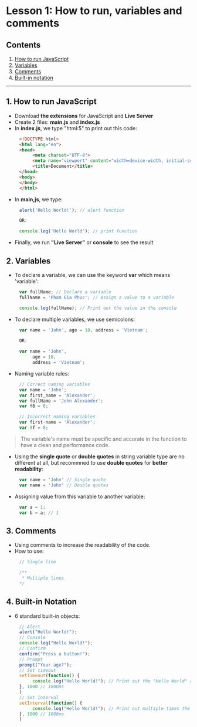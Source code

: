 # Lesson 1: How to run, variables and comments

## Contents
1. [How to run JavaScript](#1-how-to-run-javascript)
2. [Variables](#2-variables)
3. [Comments](#3-comments)
4. [Built-in notation](#4-built-in-notation)

---
## 1. How to run JavaScript
- Download **the extensions** for JavaScript and **Live Server**
- Create 2 files: **main.js** and **index.js**
- In **index.js**, we type "html:5" to print out this code:
```html
     <!DOCTYPE html>
     <html lang="en">
     <head>
          <meta charset="UTF-8">
          <meta name="viewport" content="width=device-width, initial-scale=1.0">
          <title>Document</title>
     </head>
     <body>
     </body>
     </html>
```
- In **main,js**, we type:
```javascript
     alert('Hello World!'); // alert function

     OR:

     console.log('Hello World'); // print function
```
- Finally, we run **"Live Server"** or **console** to see the result

## 2. Variables
- To declare a variable, we can use the keyword **var** which means 'variable':
```javascript
     var fullName; // Declare a variable
     fullName = 'Pham Gia Phuc'; // Assign a value to a variable

     console.log(fullName); // Print out the value in the console
```
- To declare multiple variables, we use semicolons:
```javascript
     var name = 'John', age = 18, address = 'Vietnam';

     OR:
     
     var name = 'John',
          age = 18,
          address = 'Vietnam';
```
- Naming variable rules:
```javascript
     // Correct naming variables
     var name = 'John';
     var first_name = 'Alexander';
     var fullName = 'John Alexander';
     var f8 = 8;

     // Incorrect naming variables
     var first-name = 'Alexander';
     var 8f = 8;
```
> The variable's name must be specific and accurate in the function to have a clean and performance code.
- Using the **single quote** or **double quotes** in string variable type are no different at all, but recommned to use **double quotes** for **better readability**:
```javascript
     var name = 'John' // Single quote
     var name = "John" // Double quotes
```
- Assigning value from this variable to another variable:
```javascript
     var a = 1;
     var b = a; // 1
```

## 3. Comments
- Using comments to increase the readability of the code.
- How to use:
```javascript
     // Single line

     /**
      * Multiple lines
     */
```

## 4. Built-in Notation
- 6 standard built-in objects:
```javascript
     // Alert
     alert("Hello World!");
     // Console
     console.log("Hello World!");
     // Confirm
     confirm("Press a button!"); 
     // Prompt
     prompt("Your age?");
     // Set timeout
     setTimeout(function() {
          console.log("Hello World!"); // Print out the "Hello World" after 1s
     }, 1000 // 1000ms
     )
     // Set interval
     setInterval(function() {
          console.log("Hello World!"); // Print out multiple times the "Hello World" after 1s
     }, 1000 // 1000ms
     )
```

